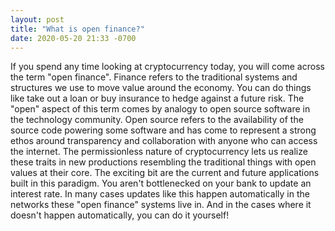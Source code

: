 ```yaml
---
layout: post
title: "What is open finance?"
date: 2020-05-20 21:33 -0700
---
```


If you spend any time looking at cryptocurrency today, you will come across the term "open finance". Finance refers to the traditional systems and structures we use to move value around the economy. You can do things like take out a loan or buy insurance to hedge against a future risk. The "open" aspect of this term comes by analogy to open source software in the technology community. Open source refers to the availability of the source code powering some software and has come to represent a strong ethos around transparency and collaboration with anyone who can access the internet. The permissionless nature of cryptocurrency lets us realize these traits in new productions resembling the traditional things with open values at their core. The exciting bit are the current and future applications built in this paradigm. You aren't bottlenecked on your bank to update an interest rate. In many cases updates like this happen automatically in the networks these "open finance" systems live in. And in the cases where it doesn't happen automatically, you can do it yourself!
